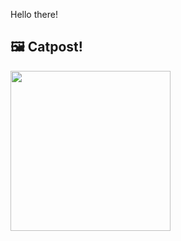 Hello there!



## 🖼️ Catpost!

<sub>
    <img src="https://cdn2.thecatapi.com/images/KFQkzIPgu.png" height="256">
</sub>

